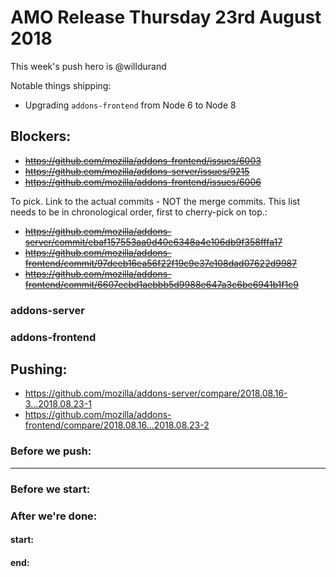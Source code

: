 
# AMO Release Thursday 23rd August 2018

This week's push hero is @willdurand

Notable things shipping:
 * Upgrading `addons-frontend` from Node 6 to Node 8

## Blockers:
 * ~~https://github.com/mozilla/addons-frontend/issues/6003~~
 * ~~https://github.com/mozilla/addons-server/issues/9215~~
 * ~~https://github.com/mozilla/addons-frontend/issues/6006~~

To pick.  Link to the actual commits - NOT the merge commits.  This list needs
to be in chronological order, first to cherry-pick on top.:
* ~~https://github.com/mozilla/addons-server/commit/ebaf157553aa0d40e6348a4e106db9f358fffa17~~
* ~~https://github.com/mozilla/addons-frontend/commit/97deeb16ea56f22f19c9e37e108dad07622d9987~~
* ~~https://github.com/mozilla/addons-frontend/commit/6607ecbd1aebbb5d9988e647a3c6be6941b1f1c9~~

### addons-server

### addons-frontend

## Pushing:

* https://github.com/mozilla/addons-server/compare/2018.08.16-3...2018.08.23-1
* https://github.com/mozilla/addons-frontend/compare/2018.08.16...2018.08.23-2

### Before we push:

-------------------------------------------------------------------------------

### Before we start:


### After we're done:

#### start:
#### end:
